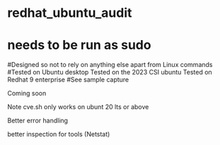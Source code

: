 # redhat_ubuntu_audit
# needs to be run as sudo
#Designed so not to rely on anything else apart from Linux commands 
#Tested on Ubuntu desktop
Tested on the 2023 CSI ubuntu
Tested on Redhat 9 enterprise
#See sample capture

Coming soon

Note cve.sh only works on ubunt 20 lts or above

Better error handling

better inspection for tools (Netstat)

